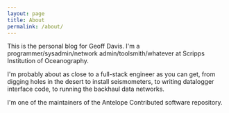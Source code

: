 ```yaml
---
layout: page
title: About
permalink: /about/
---
```


This is the personal blog for Geoff Davis. I'm a programmer/sysadmin/network
admin/toolsmith/whatever at Scripps Institution of Oceanography.

I'm probably about as close to a full-stack engineer as you can get, from
digging holes in the desert to install seismometers, to writing datalogger
interface code, to running the backhaul data networks.

I'm one of the maintainers of the Antelope Contributed software repository.
